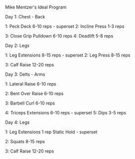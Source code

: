 ﻿Mike Mentzer's Ideal Program

Day 1: Chest - Back

1: Peck Deck 6-10 reps - superset 2: Incline Press 1-3 reps

3: Close Grip Pulldown 6-10 reps 4: Deadlift 5-8 reps

Day 2: Legs

1: Leg Extensions 8-15 reps - superset 2: Leg Press 8-15 reps

3: Calf Raise 12-20 reps

Day 3: Delts - Arms

1: Lateral Raise 6-10 reps

2: Bent Over Raise 6-10 reps

3: Barbell Curl 6-10 reps

4: Triceps Extensions 6-10 reps - superset 5: Dips 3-5 reps

Day 4: Legs

1: Leg Extensions 1 rep Static Hold - superset

2: Squats 8-15 reps

3: Calf Raise 12-20 reps

